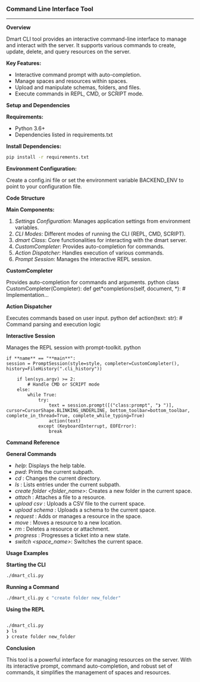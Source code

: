 ### **Command Line Interface Tool**

---

**Overview**

Dmart CLI tool provides an interactive command-line interface to manage and interact with the server. It supports various commands to create, update, delete, and query resources on the server.

**Key Features:**

- Interactive command prompt with auto-completion.
- Manage spaces and resources within spaces.
- Upload and manipulate schemas, folders, and files.
- Execute commands in REPL, CMD, or SCRIPT mode.

**Setup and Dependencies**

**Requirements:**

- Python 3.6+
- Dependencies listed in requirements.txt

**Install Dependencies:**

```bash
pip install -r requirements.txt

```

**Environment Configuration:**

Create a config.ini file or set the environment variable BACKEND_ENV to point to your configuration file.

**Code Structure**

**Main Components:**

1. _Settings Configuration_: Manages application settings from environment variables.
2. _CLI Modes_: Different modes of running the CLI (REPL, CMD, SCRIPT).
3. _dmart Class_: Core functionalities for interacting with the dmart server.
4. _CustomCompleter_: Provides auto-completion for commands.
5. _Action Dispatcher_: Handles execution of various commands.
6. _Prompt Session_: Manages the interactive REPL session.

**CustomCompleter**

Provides auto-completion for commands and arguments.
python
class CustomCompleter(Completer):
def get*completions(self, document, *): # Implementation...

**Action Dispatcher**

Executes commands based on user input.
python
def action(text: str): # Command parsing and execution logic

**Interactive Session**

Manages the REPL session with prompt-toolkit.
python

```
if **name** == "**main**":
session = PromptSession(style=style, completer=CustomCompleter(), history=FileHistory(".cli_history"))

    if len(sys.argv) >= 2:
        # Handle CMD or SCRIPT mode
    else:
        while True:
            try:
                text = session.prompt([("class:prompt", "❯ ")], cursor=CursorShape.BLINKING_UNDERLINE, bottom_toolbar=bottom_toolbar, complete_in_thread=True, complete_while_typing=True)
                action(text)
            except (KeyboardInterrupt, EOFError):
                break
```

**Command Reference**

**General Commands**

- _help_: Displays the help table.
- _pwd_: Prints the current subpath.
- _cd <folder>_: Changes the current directory.
- _ls <folder>_: Lists entries under the current subpath.
- _create folder <folder_name>_: Creates a new folder in the current space.
- _attach <args>_: Attaches a file to a resource.
- _upload csv <args>_: Uploads a CSV file to the current space.
- _upload schema <args>_: Uploads a schema to the current space.
- _request <args>_: Adds or manages a resource in the space.
- _move <args>_: Moves a resource to a new location.
- _rm <shortname>_: Deletes a resource or attachment.
- _progress <args>_: Progresses a ticket into a new state.
- _switch <space_name>_: Switches the current space.

**Usage Examples**

**Starting the CLI**

```bash
./dmart_cli.py
```

**Running a Command**

```bash
./dmart_cli.py c "create folder new_folder"

```

**Using the REPL**

```bash

./dmart_cli.py
❯ ls
❯ create folder new_folder

```

**Conclusion**

This tool is a powerful interface for managing resources on the server. With its interactive prompt, command auto-completion, and robust set of commands, it simplifies the management of spaces and resources.

```

```

